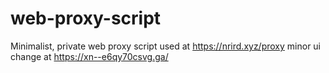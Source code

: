 # web-proxy-script

Minimalist, private web proxy script used at https://nrird.xyz/proxy
minor ui change at https://xn--e6qy70csvg.ga/
